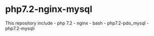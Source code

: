 # php7.2-nginx-mysql

This repository include
    - php 7.2
    - nginx
    - bash
    - php7.2-pdo_mysql
    - php7.2-mysqli